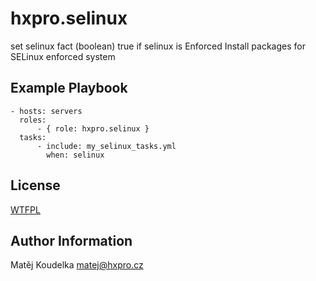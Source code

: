 hxpro.selinux
=============

set selinux fact (boolean) true if selinux is Enforced
Install packages for SELinux enforced system


Example Playbook
----------------

    - hosts: servers
      roles:
          - { role: hxpro.selinux }
      tasks:
          - include: my_selinux_tasks.yml
            when: selinux

License
-------

[WTFPL](https://raw.githubusercontent.com/hxpro/ansible-role-selinux/master/LICENSE)

Author Information
------------------

Matěj Koudelka <matej@hxpro.cz>
